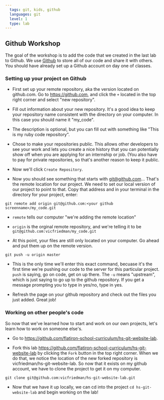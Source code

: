```yaml
---
  tags: git, kids, github 
  languages: git
  level: 1
  type: lab
---
```


## Github Workshop

The goal of the workshop is to add the code that we created in the last lab to Github. We use [Github](https://github.com/) to store all of our code and share it with others. You should have already set up a Github account on day one of classes.

### Setting up your project on Github

* First set up your remote repository, aka the version located on github.com. Go to https://github.com, and click the `+` located in the top right corner and select "new repository". 

* Fill out information about your new repository. It's a good idea to keep your repository name consistent with the directory on your computer. In this case you should name it "my_code". 

* The description is optional, but you can fill out with something like "This is my ruby code repository".

* Chose to make your repositories public. This allows other developers to see your work and lets you create a nice history that you can potentially show off when you are applying for an internship or job. (You also have to pay for private repositories, so that's another reason to keep it public. 

* Now we'll click `Create Repository`.

* Now you should see something that starts with git@github.com... That's the remote location for our project. We need to set our local version of our project to point to that. Copy that address and in your terminal in the directory for your project, enter:

`git remote add origin git@github.com:<your github screenname>/my_code.git`

* `remote` tells our computer "we're adding the remote location"

* `origin` is the orginal remote repository, and we're telling it to be `git@github.com:vicfriedman/my_code.git`

* At this point, your files are still only located on your computer. Go ahead and put them up on the remote version. 

`git push -u origin master`

* This is the only time we'll enter this exact command, becuase it's the first time we're pushing our code to the server for this particular project. `push` is saying, go on code, get on up there. The `-u` means "upstream", which is just saying to go up to the github repository. If you get a message prompting you to type in yes/no, type in yes.

* Refresh the page on your github repository and check out the files you just added. Great job!

### Working on other people's code

So now that we've learned how to start and work on our own projects, let's learn how to work on someone else's.

* Go to https://github.com/flatiron-school-curriculum/hs-git-website-lab. 

* Fork this lab https://github.com/flatiron-school-curriculum/hs-git-website-lab by clicking the `Fork` button in the top right corner. When we do that, we notice the location of the new forked repository is vicfriedman/hs-git-website-lab. So now that it exists on my github account, we have to clone the project to get it on my computer.

`git clone git@github.com:vicfriedman/hs-git-website-lab.git`

* Now that we have it up locally, we can cd into the project `cd hs-git-website-lab` and begin working on the lab!

<!-- After they complete the lab... -->